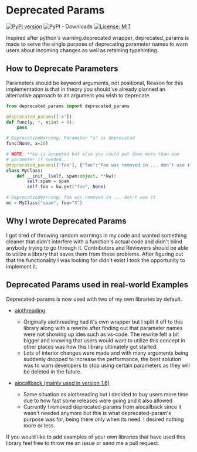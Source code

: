 # Deprecated Params 
[![PyPI version](https://badge.fury.io/py/deprecated-params.svg)](https://badge.fury.io/py/deprecated-params)
![PyPI - Downloads](https://img.shields.io/pypi/dm/deprecated-params)
[![License: MIT](https://img.shields.io/badge/License-MIT-yellow.svg)](https://opensource.org/licenses/MIT)

Inspired after python's warning.deprecated wrapper, deprecated_params is made to serve the single purpose of deprecating parameter names to warn users
about incoming changes as well as retaining typehinting.



## How to Deprecate Parameters
Parameters should be keyword arguments, not positional, Reason
for this implementation is that in theory you should've already 
planned an alternative approach to an argument you wish 
to deprecate.

```python
from deprecated_params import deprecated_params

@deprecated_params(['x'])
def func(y, *, x:int = 0):
    pass

# DeprecationWarning: Parameter "x" is deprecated
func(None, x=20)

# NOTE: **kw is accepted but also you could put down more than one 
# parameter if needed...
@deprecated_params(['foo'], {"foo":"foo was removed in ... don't use it"}, display_kw=False)
class MyClass:
    def __init__(self, spam:object, **kw):
        self.spam = spam
        self.foo = kw.get("foo", None)

# DeprecationWarning: foo was removed in ... don't use it
mc = MyClass("spam", foo="X")
```

## Why I wrote Deprecated Params
I got tired of throwing random warnings in my code and wanted something cleaner that didn't 
interfere with a function's actual code and didn't blind anybody trying to go through it. 
Contributors and Reviewers should be able to utilize a library that saves them from these problems.
After figuring out that the functionality I was looking for didn't exist I took the opportunity 
to implement it.

## Deprecated Params used in real-world Examples 
Deprecated-params is now used with two of my own libraries by default. 

- [aiothreading](https://github.com/Vizonex/aiothreading)
  - Originally aiothreading had it's own wrapper but I split it off to this library along with a rewrite after finding out that
    parameter names were not showing up ides such as vs-code. The rewrite felt a bit bigger and knowing that users would want to utilize
    this concept in other places was how this library ultimately got started.
  - Lots of interior changes were made and with many arguments being suddenly dropped to increase the performance, the best solution was to warn
    developers to stop using certain parameters as they will be deleted in the future.

- [aiocallback (mainly used in version 1.6)](https://github.com/Vizonex/aiocallback)
  - Same situation as aiothreading but I decided to buy users more time due to how fast some releases were going and it also allowed
  - Currently I removed deprecated-params from aiocallback since it wasn't needed anymore but this is what deprecated-param's purpose 
    was for, being there only when its need. I desired nothing more or less.

If you would like to add examples of your own libraries that have used this library feel free to throw me an issue or send me a pull request.

